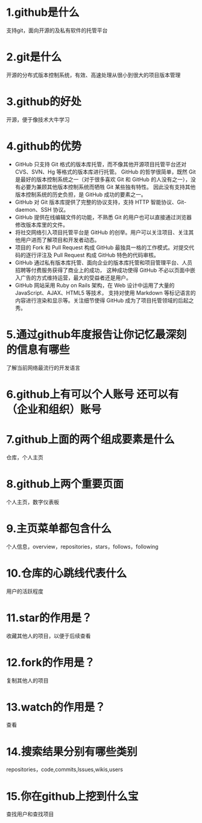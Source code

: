 # 1.github是什么
  支持git，面向开源的及私有软件的托管平台
# 2.git是什么
  开源的分布式版本控制系统，有效、高速处理从很小到很大的项目版本管理
# 3.github的好处
  开源，便于像技术大牛学习
# 4.github的优势
  + GitHub 只支持 Git 格式的版本库托管，而不像其他开源项目托管平台还对CVS、SVN、Hg 等格式的版本库进行托管。
    GitHub 的哲学很简单，既然 Git 是最好的版本控制系统之一（对于很多喜欢 Git 和 GitHub 的人没有之一），没有必要为兼顾其他版本控制系统而牺牲 Git 某些独有特性。
    因此没有支持其他版本控制系统的历史负担，是 GitHub 成功的要素之一。
  + GitHub 对 Git 版本库提供了完整的协议支持，支持 HTTP 智能协议、Git-daemon、SSH 协议。
  + GitHub 提供在线编辑文件的功能，不熟悉 Git 的用户也可以直接通过浏览器修改版本库里的文件。
  + 将社交网络引入项目托管平台是 GitHub 的创举。用户可以关注项目、关注其他用户进而了解项目和开发者动态。
  + 项目的 Fork 和 Pull Request 构成 GitHub 最独具一格的工作模式。对提交代码的逐行评注及 Pull Request 构成 GitHub 特色的代码审核。
  + GitHub 通过私有版本库托管、面向企业的版本库托管和项目管理平台、人员招聘等付费服务获得了商业上的成功，
    这种成功使得 GitHub 不必以页面中嵌入广告的方式维持运营，最大的受益者还是用户。
  + GitHub 网站采用 Ruby on Rails 架构，在 Web 设计中运用了大量的 JavaScript、AJAX、HTML5 等技术，
    支持对使用 Markdown 等标记语言的内容进行渲染和显示等。关注细节使得 GitHub 成为了项目托管领域的后起之秀。
# 5.通过github年度报告让你记忆最深刻的信息有哪些
  了解当前网络最流行的开发语言
# 6.github上有可以个人账号 还可以有（企业和组织）账号
# 7.github上面的两个组成要素是什么
  仓库，个人主页
# 8.github上两个重要页面
  个人主页，数字仪表板
# 9.主页菜单都包含什么
  个人信息，overview，repositories，stars，follows，following
# 10.仓库的心跳线代表什么
   用户的活跃程度
# 11.star的作用是？
   收藏其他人的项目，以便于后续查看
# 12.fork的作用是？
   复制其他人的项目
# 13.watch的作用是？
   查看
# 14.搜索结果分别有哪些类别
   repositories，code,commits,lssues,wikis,users
# 15.你在github上挖到什么宝
   查找用户和查找项目  
